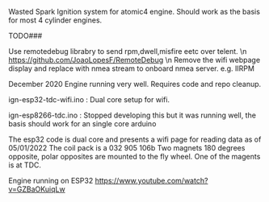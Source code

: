 Wasted Spark Ignition system for atomic4 engine. Should work as the basis for most 4 cylinder engines.

TODO###

Use remotedebug librabry to send rpm,dwell,misfire eetc over telent. \n
https://github.com/JoaoLopesF/RemoteDebug \n
Remove the wifi webpage display and replace with nmea stream to onboard nmea server. e.g. IIRPM

December 2020 Engine running very well. 
Requires code and repo cleanup. 

ign-esp32-tdc-wifi.ino : Dual core setup for wifi. 

ign-esp8266-tdc.ino : Stopped developing this but it was running well, the basis should work for an single core arduino

The esp32 code is dual core and presents a wifi page for reading data as of 05/01/2022
The coil pack is a 032 905 106b 
Two magnets 180 degrees opposite, polar opposites are mounted to the fly wheel. One of the magents is at TDC.

Engine running on ESP32
https://www.youtube.com/watch?v=GZBaOKuiqLw


